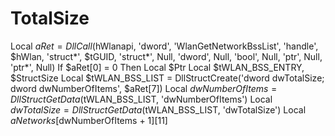 # TotalSize
 Local $aRet = DllCall($hWlanapi, 'dword', 'WlanGetNetworkBssList', 'handle', $hWlan, 'struct*', $tGUID, 'struct*', Null, 'dword', Null, 'bool', Null, 'ptr', Null, 'ptr*', Null)     If $aRet[0] = 0 Then         Local $Ptr         Local $tWLAN_BSS_ENTRY, $StructSize         Local $tWLAN_BSS_LIST = DllStructCreate('dword dwTotalSize; dword dwNumberOfItems', $aRet[7])         Local $dwNumberOfItems = DllStructGetData($tWLAN_BSS_LIST, 'dwNumberOfItems')         Local $dwTotalSize = DllStructGetData($tWLAN_BSS_LIST, 'dwTotalSize')         Local $aNetworks[$dwNumberOfItems + 1][11]
